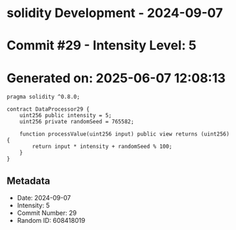 ﻿# solidity Development - 2024-09-07
# Commit #29 - Intensity Level: 5
# Generated on: 2025-06-07 12:08:13
```solidity
pragma solidity ^0.8.0;

contract DataProcessor29 {
    uint256 public intensity = 5;
    uint256 private randomSeed = 765582;

    function processValue(uint256 input) public view returns (uint256) {
        return input * intensity + randomSeed % 100;
    }
}
```
## Metadata
- Date: 2024-09-07
- Intensity: 5
- Commit Number: 29
- Random ID: 608418019
